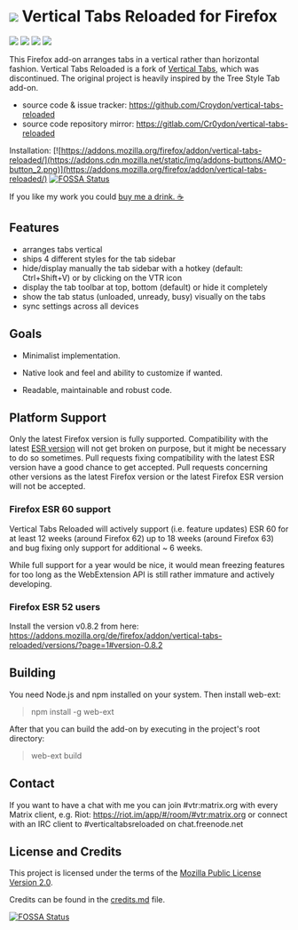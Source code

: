 # ![](https://github.com/Croydon/vertical-tabs-reloaded/raw/master/data/icon/icon-48-white.png) Vertical Tabs Reloaded for Firefox


[![](https://img.shields.io/amo/v/vertical-tabs-reloaded.svg?style=flat-square)](https://addons.mozilla.org/firefox/addon/vertical-tabs-reloaded/) [![](https://img.shields.io/amo/d/vertical-tabs-reloaded.svg)](https://addons.mozilla.org/firefox/addon/vertical-tabs-reloaded/statistics/?last=365) [![](https://img.shields.io/amo/users/vertical-tabs-reloaded.svg)](https://addons.mozilla.org/firefox/addon/vertical-tabs-reloaded/statistics/usage/?last=365) [![](https://img.shields.io/amo/rating/vertical-tabs-reloaded.svg)](https://addons.mozilla.org/firefox/addon/vertical-tabs-reloaded/)


This Firefox add-on arranges tabs in a vertical rather than horizontal
fashion. Vertical Tabs Reloaded is a fork of [Vertical Tabs](https://addons.mozilla.org/firefox/addon/vertical-tabs/), which was discontinued. The original project is heavily inspired by the Tree Style Tab add-on.

  * source code & issue tracker: https://github.com/Croydon/vertical-tabs-reloaded
  * source code repository mirror: https://gitlab.com/Cr0ydon/vertical-tabs-reloaded

Installation: [![https://addons.mozilla.org/firefox/addon/vertical-tabs-reloaded/](https://addons.cdn.mozilla.net/static/img/addons-buttons/AMO-button_2.png)](https://addons.mozilla.org/firefox/addon/vertical-tabs-reloaded/)
[![FOSSA Status](https://app.fossa.io/api/projects/git%2Bgithub.com%2FCroydon%2Fvertical-tabs-reloaded.svg?type=shield)](https://app.fossa.io/projects/git%2Bgithub.com%2FCroydon%2Fvertical-tabs-reloaded?ref=badge_shield)

If you like my work you could [buy me a drink. ☕](https://www.paypal.me/cr0ydon/4,99)


## Features

 * arranges tabs vertical
 * ships 4 different styles for the tab sidebar
 * hide/display manually the tab sidebar with a hotkey (default: Ctrl+Shift+V) or by clicking on the VTR icon
 * display the tab toolbar at top, bottom (default) or hide it completely
 * show the tab status (unloaded, unready, busy) visually on the tabs
 * sync settings across all devices


## Goals

 * Minimalist implementation.

 * Native look and feel and ability to customize if wanted.

 * Readable, maintainable and robust code.


## Platform Support

Only the latest Firefox version is fully supported. Compatibility with the latest [ESR version](https://www.mozilla.org/en-US/firefox/organizations/faq/) will not get broken on purpose, but it might be necessary to do so sometimes. Pull requests fixing compatibility with the latest ESR version have a good chance to get accepted. Pull requests concerning other versions as the latest Firefox version or the latest Firefox ESR version will not be accepted.

### Firefox ESR 60 support
Vertical Tabs Reloaded will actively support (i.e. feature updates) ESR 60 for at least 12 weeks (around Firefox 62) up to 18 weeks (around Firefox 63) and bug fixing only support for additional ~ 6 weeks.

While full support for a year would be nice, it would mean freezing features for too long as the WebExtension API is still rather immature and actively developing.

### Firefox ESR 52 users
Install the version v0.8.2 from here: https://addons.mozilla.org/de/firefox/addon/vertical-tabs-reloaded/versions/?page=1#version-0.8.2


## Building
You need Node.js and npm installed on your system. Then install web-ext:
> npm install -g web-ext

After that you can build the add-on by executing in the project's root directory:
> web-ext build


## Contact

If you want to have a chat with me you can join #vtr:matrix.org with every Matrix client, e.g. Riot:
https://riot.im/app/#/room/#vtr:matrix.org
or connect with an IRC client to #verticaltabsreloaded on chat.freenode.net


## License and Credits

This project is licensed under the terms of the [Mozilla Public License Version 2.0](LICENSE.md).

Credits can be found in the [credits.md](credits.md) file.


[![FOSSA Status](https://app.fossa.io/api/projects/git%2Bgithub.com%2FCroydon%2Fvertical-tabs-reloaded.svg?type=large)](https://app.fossa.io/projects/git%2Bgithub.com%2FCroydon%2Fvertical-tabs-reloaded?ref=badge_large)
